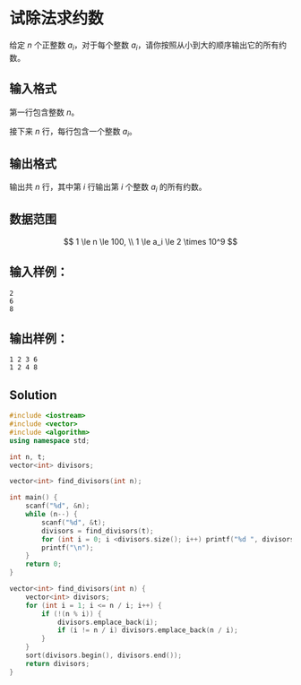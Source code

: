 # 试除法求约数

给定 $n$ 个正整数 $a_i$，对于每个整数 $a_i$，请你按照从小到大的顺序输出它的所有约数。

## 输入格式

第一行包含整数 $n$。

接下来 $n$ 行，每行包含一个整数 $a_i$。

## 输出格式

输出共 $n$ 行，其中第 $i$ 行输出第 $i$ 个整数 $a_i$ 的所有约数。

## 数据范围

$$
1 \le n \le 100, \\
1 \le a_i \le 2 \times 10^9
$$

## 输入样例：

```text
2
6
8
```

## 输出样例：

```text
1 2 3 6 
1 2 4 8 
```

## Solution

```Cpp
#include <iostream>
#include <vector>
#include <algorithm>
using namespace std;

int n, t;
vector<int> divisors;

vector<int> find_divisors(int n);

int main() {
    scanf("%d", &n);
    while (n--) {
        scanf("%d", &t);
        divisors = find_divisors(t);
        for (int i = 0; i <divisors.size(); i++) printf("%d ", divisors[i]);
        printf("\n");
    }
    return 0;
}

vector<int> find_divisors(int n) {
    vector<int> divisors;
    for (int i = 1; i <= n / i; i++) {
        if (!(n % i)) {
            divisors.emplace_back(i);
            if (i != n / i) divisors.emplace_back(n / i);
        }
    }
    sort(divisors.begin(), divisors.end());
    return divisors;
}
```
